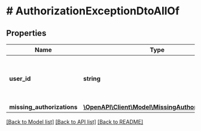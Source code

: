 # # AuthorizationExceptionDtoAllOf

## Properties

Name | Type | Description | Notes
------------ | ------------- | ------------- | -------------
**user_id** | **string** | The id of the user that does not have expected permissions | [optional]
**missing_authorizations** | [**\OpenAPI\Client\Model\MissingAuthorizationDto[]**](MissingAuthorizationDto.md) |  | [optional]

[[Back to Model list]](../../README.md#models) [[Back to API list]](../../README.md#endpoints) [[Back to README]](../../README.md)
